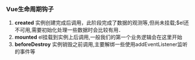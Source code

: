 ### Vue生命周期钩子
1. **created** 实例创建完成后调用，此阶段完成了数据的观测等,但尚未挂载;$el还不可用,需要初始化处理一些数据时会比较有用．
2. **mounted** el挂载到实例上后调用,一般我们的第一个业务逻辑会在这里开始
3. **beforeDestroy** 实例销毁之前调用,主要解绑一些使用addEventListener监听的事件等
